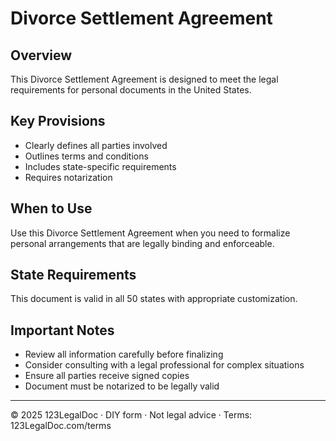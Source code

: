 # Divorce Settlement Agreement

## Overview

This Divorce Settlement Agreement is designed to meet the legal requirements for personal documents in the United States.

## Key Provisions

- Clearly defines all parties involved
- Outlines terms and conditions
- Includes state-specific requirements
- Requires notarization

## When to Use

Use this Divorce Settlement Agreement when you need to formalize personal arrangements that are legally binding and enforceable.

## State Requirements

This document is valid in all 50 states with appropriate customization.

## Important Notes

- Review all information carefully before finalizing
- Consider consulting with a legal professional for complex situations
- Ensure all parties receive signed copies
- Document must be notarized to be legally valid

---

© 2025 123LegalDoc · DIY form · Not legal advice · Terms: 123LegalDoc.com/terms
